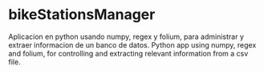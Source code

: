 # bikeStationsManager
Aplicacion en python usando numpy, regex y folium, para administrar y extraer informacion de un banco de datos.
Python app using numpy, regex and folium, for controlling and extracting relevant information from a csv file.
